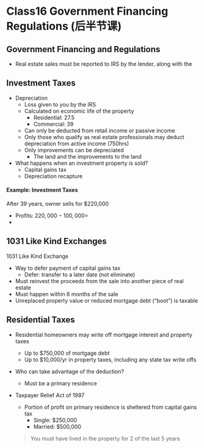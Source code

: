 # Class16 Government Financing Regulations (后半节课)









## Government Financing and Regulations

* Real estate sales must be reported to IRS by the lender, along with the 





## Investment Taxes

* Depreciation
  * Loss given to you by the IRS
  * Calculated on economic life of the property
    * Residential: 27.5
    * Commercial: 39
  * Can only be deducted from retail income or passive income
  * Only those who qualify as real estate professionals may deduct depreciation from active income (750hrs)
  * Only improvements can be depreciated 
    * The land and the improvements to the land
* What happens when an investment property is sold? 
  * Capital gains tax
  * Depreciation recapture

#### Example: Investment Taxes

After 39 years, owner sells for $220,000

* Profits: $220,000-100,000=$
*  



## 1031 Like Kind Exchanges

1031 Like Kind Exchange

* Way to defer payment of capital gains tax
  * Defer: transfer to a later date (not eliminate)
* Must reinvest the proceeds from the sale into another piece of real estate
* Must happen within 6 months of the sale
* Unreplaced property value or reduced mortgage debt (“boot”) is taxable

## Residential Taxes

* Residential homeowners may write off mortgage interest and property taxes

  * Up to $750,000 of mortgage debt
  * Up to $10,000/yr in property taxes, including any state tax write offs

* Who can take advantage of the deduction?

  * Must be a primary residence

* Taxpayer Relief Act of 1997

  * Portion of profit on primary residence is sheltered from capital gains tax
    * Single: $250,000
    * Married: $500,000

  > You must have lived in the property for 2 of the last 5 years

